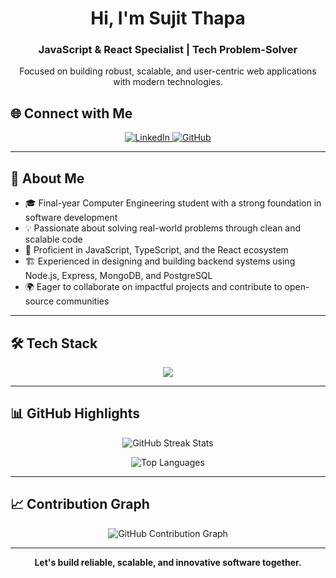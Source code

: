 <h1 align="center">Hi, I'm Sujit Thapa </h1>
<h3 align="center">JavaScript & React Specialist | Tech Problem-Solver</h3>




<p align="center">Focused on building robust, scalable, and user-centric web applications with modern technologies.</p>


## 🌐 Connect with Me


<p align="center">
  <a href="https://www.linkedin.com/in/sujit-raj-thapa-12265125a/" target="_blank">
    <img src="https://img.shields.io/badge/LinkedIn-%230077B5?style=for-the-badge&logo=linkedin&logoColor=white" alt="LinkedIn"/>
  </a>
  <a href="https://github.com/sujit-thapa" target="_blank">
    <img src="https://img.shields.io/badge/GitHub-%23181717?style=for-the-badge&logo=github&logoColor=white" alt="GitHub"/>
  </a>
</p>

---


## 💼 About Me

- 🎓 Final-year Computer Engineering student with a strong foundation in software development  
- 💡 Passionate about solving real-world problems through clean and scalable code  
- 🧠 Proficient in JavaScript, TypeScript, and the React ecosystem  
- 🏗️ Experienced in designing and building backend systems using Node.js, Express, MongoDB, and PostgreSQL  
- 🌍 Eager to collaborate on impactful projects and contribute to open-source communities  

---

## 🛠️ Tech Stack

<p align="center">
  <img src="https://skillicons.dev/icons?i=js,ts,react,nextjs,nodejs,express,mongodb,postgres,html,css,git,figma,reactnative" />
</p>

---

## 📊 GitHub Highlights

<p align="center">
  <img src="https://github-readme-streak-stats.herokuapp.com/?user=sujit-thapa&theme=tokyonight" alt="GitHub Streak Stats" />
</p>

<p align="center">
  <img src="https://github-readme-stats.vercel.app/api/top-langs?username=sujit-thapa&show_icons=true&locale=en&layout=compact&theme=tokyonight" alt="Top Languages" />
</p>

---

## 📈 Contribution Graph

<p align="center">
  <img src="https://github-readme-activity-graph.vercel.app/graph?username=sujit-thapa&theme=tokyonight" alt="GitHub Contribution Graph" />
</p>

---

<p align="center"><strong>Let's build reliable, scalable, and innovative software together.</strong></p>
